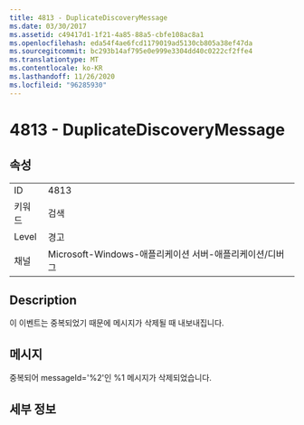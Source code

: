 ```yaml
---
title: 4813 - DuplicateDiscoveryMessage
ms.date: 03/30/2017
ms.assetid: c49417d1-1f21-4a85-88a5-cbfe108ac8a1
ms.openlocfilehash: eda54f4ae6fcd1179019ad5130cb805a38ef47da
ms.sourcegitcommit: bc293b14af795e0e999e3304dd40c0222cf2ffe4
ms.translationtype: MT
ms.contentlocale: ko-KR
ms.lasthandoff: 11/26/2020
ms.locfileid: "96285930"
---
```

# <a name="4813---duplicatediscoverymessage"></a>4813 - DuplicateDiscoveryMessage

## <a name="properties"></a>속성  
  
|||  
|-|-|  
|ID|4813|  
|키워드|검색|  
|Level|경고|  
|채널|Microsoft-Windows-애플리케이션 서버-애플리케이션/디버그|  
  
## <a name="description"></a>Description  

 이 이벤트는 중복되었기 때문에 메시지가 삭제될 때 내보내집니다.  
  
## <a name="message"></a>메시지  

 중복되어 messageId='%2'인 %1 메시지가 삭제되었습니다.  
  
## <a name="details"></a>세부 정보
